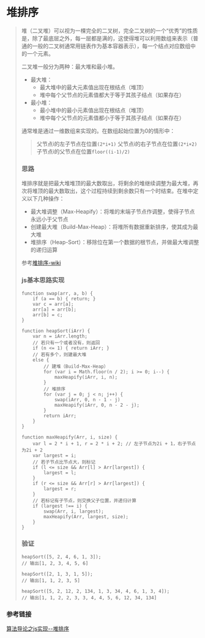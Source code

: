 # 堆排序

> 堆（二叉堆）可以视为一棵完全的二叉树，完全二叉树的一个“优秀”的性质是，除了最底层之外，每一层都是满的，这使得堆可以利用数组来表示（普通的一般的二叉树通常用链表作为基本容器表示），每一个结点对应数组中的一个元素。
>
> 二叉堆一般分为两种：最大堆和最小堆。
>
> - 最大堆：
>   - 最大堆中的最大元素值出现在根结点（堆顶）
>   - 堆中每个父节点的元素值都大于等于其孩子结点（如果存在）
> - 最小堆：
>   - 最小堆中的最小元素值出现在根结点（堆顶）
>   - 堆中每个父节点的元素值都小于等于其孩子结点（如果存在）
>
> 通常堆是通过一维数组来实现的。在数组起始位置为0的情形中：
>
> > 父节点i的左子节点在位置`(2*i+1)`
> > 父节点i的右子节点在位置`(2*i+2)`
> > 子节点i的父节点在位置`floor((i-1)/2)`
>
> ### 思路
>
> 堆排序就是把最大堆堆顶的最大数取出，将剩余的堆继续调整为最大堆，再次将堆顶的最大数取出，这个过程持续到剩余数只有一个时结束。在堆中定义以下几种操作：
>
> - 最大堆调整（Max-Heapify）：将堆的末端子节点作调整，使得子节点永远小于父节点
> - 创建最大堆（Build-Max-Heap）：将堆所有数据重新排序，使其成为最大堆
> - 堆排序（Heap-Sort）：移除位在第一个数据的根节点，并做最大堆调整的递归运算
>
> 参考[堆排序-wiki](https://zh.wikipedia.org/wiki/%E5%A0%86%E6%8E%92%E5%BA%8F)
>
> ### js基本思路实现
>
> ```
> function swap(arr, a, b) {
>     if (a == b) { return; }
>     var c = arr[a];
>     arr[a] = arr[b];
>     arr[b] = c;
> }
> 
> function heapSort(iArr) {
>     var n = iArr.length;
>     // 若只有一个或者没有，则返回
>     if (n <= 1) { return iArr; }
>     // 若有多个，则建最大堆
>     else {
>         // 建堆（Build-Max-Heap）
>         for (var i = Math.floor(n / 2); i >= 0; i--) {
>             maxHeapify(iArr, i, n);
>         }
>         // 堆排序
>         for (var j = 0; j < n; j++) {
>             swap(iArr, 0, n - 1 - j)
>             maxHeapify(iArr, 0, n - 2 - j);
>         }
>         return iArr;
>     }
> }
> 
> function maxHeapify(Arr, i, size) {
>     var l = 2 * i + 1, r = 2 * i + 2; // 左子节点为2i + 1，右子节点为2i + 2
>     var largest = i;
>     // 若子节点比节点大，则标记
>     if (l <= size && Arr[l] > Arr[largest]) {
>         largest = l;
>     }
>     if (r <= size && Arr[r] > Arr[largest]) {
>         largest = r;
>     }
>     // 若标记有子节点，则交换父子位置，并递归计算
>     if (largest !== i) {
>         swap(Arr, i, largest);
>         maxHeapify(Arr, largest, size);
>     }
> }
> ```
>
> ### 验证
>
> ```
> heapSort([5, 2, 4, 6, 1, 3]); 
> // 输出[1, 2, 3, 4, 5, 6]
> 
> heapSort([2, 1, 3, 1, 5]);
> // 输出[1, 1, 2, 3, 5]
> 
> heapSort([5, 2, 12, 2, 134, 1, 3, 34, 4, 6, 1, 3, 4]); 
> // 输出[1, 1, 2, 2, 3, 3, 4, 4, 5, 6, 12, 34, 134]
> ```



### 参考链接

[算法导论之js实现--堆排序](https://godbasin.github.io/2017/07/23/heap-sort/)